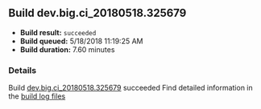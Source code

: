 ## Build dev.big.ci_20180518.325679
- **Build result:** `succeeded`
- **Build queued:** 5/18/2018 11:19:25 AM
- **Build duration:** 7.60 minutes
### Details
Build [dev.big.ci_20180518.325679](https://winappstudio.visualstudio.com/web/build.aspx?pcguid=a4ef43be-68ce-4195-a619-079b4d9834c2&builduri=vstfs%3a%2f%2f%2fBuild%2fBuild%2f25679) succeeded
Find detailed information in the [build log files](https://uwpctdiags.blob.core.windows.net/buildlogs/dev.big.ci_20180518.325679_logs.zip)
